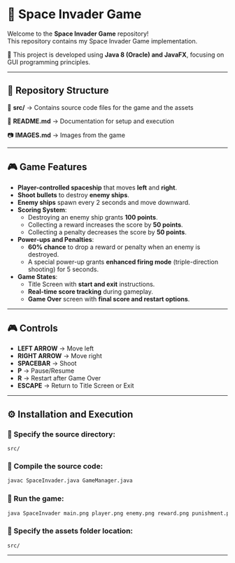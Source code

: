 # 🚀  Space Invader Game

Welcome to the **Space Invader Game** repository!  
This repository contains my Space Invader Game implementation.  

📌 This project is developed using **Java 8 (Oracle) and JavaFX**, focusing on GUI programming principles.

---

## 📂 Repository Structure  

📜 **src/** → Contains source code files for the game and the assets  

📄 **README.md** → Documentation for setup and execution

📷 **IMAGES.md** → Images from the game

---

## 🎮 Game Features  

- **Player-controlled spaceship** that moves **left** and **right**.  
- **Shoot bullets** to destroy **enemy ships**.  
- **Enemy ships** spawn every 2 seconds and move downward.  
- **Scoring System**:
  - Destroying an enemy ship grants **100 points**.  
  - Collecting a reward increases the score by **50 points**.  
  - Collecting a penalty decreases the score by **50 points**.  
- **Power-ups and Penalties**:
  - **60% chance** to drop a reward or penalty when an enemy is destroyed.  
  - A special power-up grants **enhanced firing mode** (triple-direction shooting) for 5 seconds.  
- **Game States**:
  - Title Screen with **start and exit** instructions.  
  - **Real-time score tracking** during gameplay.  
  - **Game Over** screen with **final score and restart options**.  

---

## 🎮 Controls  

- **LEFT ARROW** → Move left  
- **RIGHT ARROW** → Move right  
- **SPACEBAR** → Shoot  
- **P** → Pause/Resume  
- **R** → Restart after Game Over  
- **ESCAPE** → Return to Title Screen or Exit  

---

## ⚙️ Installation and Execution  

### 🔹 Specify the source directory:  
```
src/
```

### 🔹 Compile the source code:  
```sh
javac SpaceInvader.java GameManager.java
```

### 🔹 Run the game:  
```sh
java SpaceInvader main.png player.png enemy.png reward.png punishment.png
```

### 🔹 Specify the assets folder location:  
```
src/
```

---


